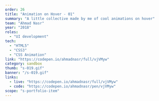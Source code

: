 ```yaml
---
order: 26
title: "Animation on Hover - 01"
summary: "A little collective made by me of cool animations on hover"
team: "Ahmad Nasr"
year: "2018"
roles:
  - "UI development"
tech:
  - "HTML5"
  - "CSS3"
  - "CSS Animation"
link: "https://codepen.io/ahmadnasr/full/vjVMyw"
category: sandbox
thumb: "s-019.gif"
banner: "/s-019.gif"
links:
  - live: "https://codepen.io/ahmadnasr/full/vjVMyw"
  - code: "https://codepen.io/ahmadnasr/pen/vjVMyw"
scope: "s-portfolio-item"
---
```


